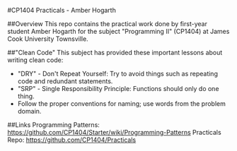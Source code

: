 #CP1404 Practicals - Amber Hogarth

##Overview
This repo contains the practical work done by first-year student Amber Hogarth for the subject "Programming II" (CP1404) 
at James Cook University Townsville.

##"Clean Code"
This subject has provided these important lessons about writing clean code:
- "DRY" - Don't Repeat Yourself: Try to avoid things such as repeating code and redundant statements.
- "SRP" - Single Responsibility Principle: Functions should only do one thing.
- Follow the proper conventions for naming; use words from the problem domain.

##Links
Programming Patterns: https://github.com/CP1404/Starter/wiki/Programming-Patterns
Practicals Repo: https://github.com/CP1404/Practicals